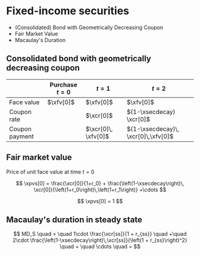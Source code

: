 
$$
\newcommand{\xfv}[1][t]{\mathit{FV}_{S,#1}}
\newcommand{\xpvs}[1][t]{\mathit{PV}_{S,#1}}
\newcommand{\xcr}[1][t]{\mathit{c}_{#1}}
\newcommand{\xsecdecay}{\theta_S}
$$

# Fixed-income securities 

* (Consolidated) Bond with Geometrically Decreasing Coupon
* Fair Market Value
* Macaulay's Duration

## Consolidated bond with geometrically decreasing coupon

|                | Purchase $t=0$ | $t=1$               | $t=2$                               |
| -------------- | -------------- | ------------------- | ----------------------------------- |
| Face value     | $\xfv[0]$      | $\xfv[0]$           | $\xfv[0]$                           |
| Coupon rate    |                | $\xcr[0]$           | $(1-\xsecdecay) \xcr[0]$            |
| Coupon payment |                | $\xcr[0]\, \xfv[0]$ | $(1-\xsecdecay)\, \xcr[0]\,\xfv[0]$ |



## Fair market value

Price of unit face value at time $t=0$

$$
\xpvs[0] = \frac{\xcr[0]}{1+r_0} + \frac{\left(1-\xsecdecay\right)\, \xcr[0]}{\left(1+r_0\right)\,\left(1+r_1\right)} +\cdots
$$


$$
\xpvs[0] = 1
$$



## Macaulay's duration in steady state


$$
MD_S \quad =
\quad 1\cdot \frac{\xcr[ss]}{1 + r_{ss}} \quad 
+\quad 2\cdot \frac{\left(1-\xsecdecay\right)\,\xcr[ss]}{\left(1 + r_{ss}\right)^2} \quad + \quad \cdots \quad =
$$


